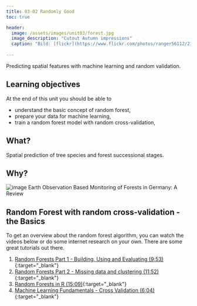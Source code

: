 ```yaml
---
title: 03-02 Randomly Good
toc: true

header:
  image: /assets/images/unit03/forest.jpg
  image_description: "Cutout Autumn impressions"
  caption: "Bild: [flickr](https://www.flickr.com/photos/ranger56112/21714329483/) / CC BY-NC 2.0"
 
---
```


Predicting spatial features with machine learning and random validation. 


## Learning objectives
At the end of this unit you should be able to

* understand the basic concept of random forest,
* prepare your data for machine learning,
* train a random forest model with random cross-validation, 

## What?

Spatial prediction of tree species and forest successional stages.

## Why?

![image](../assets/images/unit01/Ecosystem_services_Holzwarth_et_al_2020.jpg)
Earth Observation Based Monitoring of Forests in Germany: A Review

## Random Forest with random cross-validation - the Basics

To get an overview about the random forest algorithm, you can watch the videos below or do some internet research on your own. There are some great tutorials out there.


1. [Random Forests Part 1 - Building, Using and Evaluating (9:53)](https://www.youtube.com/watch?v=J4Wdy0Wc_xQ){:target="_blank"}  
2. [Random Forests Part 2 - Missing data and clustering (11:52)](https://www.youtube.com/watch?v=sQ870aTKqiM){:target="_blank"}  
3. [Random Forests in R (15:09)](https://www.youtube.com/watch?v=6EXPYzbfLCE){:target="_blank"}  
4. [Machine Learning Fundamentals - Cross Validation (6:04)](https://www.youtube.com/watch?v=fSytzGwwBVw){:target="_blank"}  




